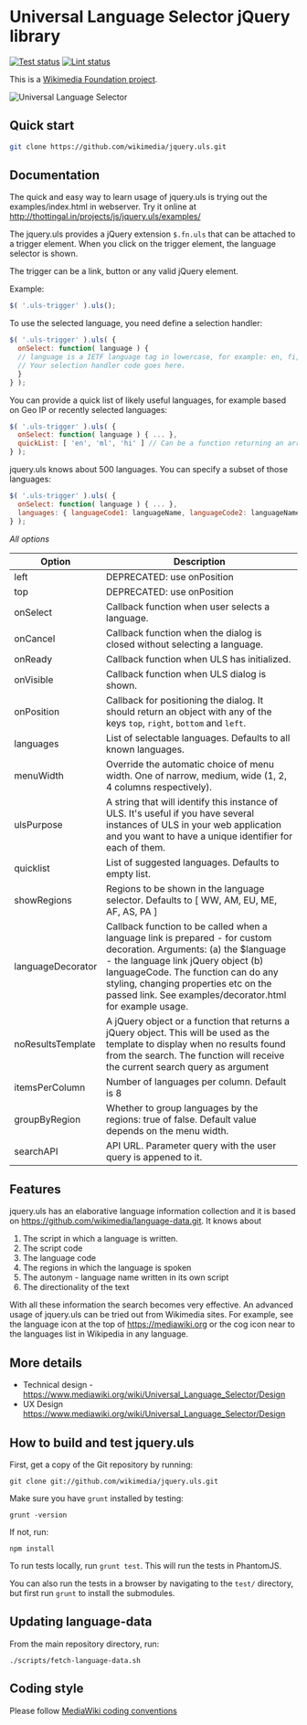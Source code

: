 Universal Language Selector jQuery library
==================================
[![Test status](https://github.com/wikimedia/jquery.uls/actions/workflows/node-test.yml/badge.svg)](https://github.com/wikimedia/jquery.uls/actions/workflows/node-test.yml)
[![Lint status](https://github.com/wikimedia/jquery.uls/actions/workflows/node-lint.yml/badge.svg)](https://github.com/wikimedia/jquery.uls/actions/workflows/node-lint.yml)

This is a [Wikimedia Foundation project](https://www.mediawiki.org/wiki/Project_Milkshake).


![Universal Language Selector](https://upload.wikimedia.org/wikipedia/commons/a/a1/UniversalLanguageSelector-Compact.png "Universal Language Selector")

Quick start
-----------

```bash
git clone https://github.com/wikimedia/jquery.uls.git
```

Documentation
-------------

The quick and easy way to learn usage of jquery.uls is trying out the examples/index.html in webserver. Try it online at <http://thottingal.in/projects/js/jquery.uls/examples/>

The jquery.uls provides a jQuery extension ```$.fn.uls``` that can be attached to a trigger element. When you click on the trigger element, the language selector is shown.

The trigger can be a link, button or any valid jQuery element.

Example:
```javascript
$( '.uls-trigger' ).uls();
```

To use the selected language, you need define a selection handler:

```javascript
$( '.uls-trigger' ).uls( {
  onSelect: function( language ) {
  // language is a IETF language tag in lowercase, for example: en, fi, ku-latn
  // Your selection handler code goes here.
  }
} );
```

You can provide a quick list of likely useful languages, for example based on Geo IP or recently selected languages:

```javascript
$( '.uls-trigger' ).uls( {
  onSelect: function( language ) { ... },
  quickList: [ 'en', 'ml', 'hi' ] // Can be a function returning an array too.
} );
```

jquery.uls knows about 500 languages. You can specify a subset of those languages:

```javascript
$( '.uls-trigger' ).uls( {
  onSelect: function( language ) { ... },
  languages: { languageCode1: languageName, languageCode2: languageName2, .... },
} );
```

*All options*

| Option      | Description |
|-------------|---------------------|
| left        | DEPRECATED: use onPosition |
| top         | DEPRECATED: use onPosition |
| onSelect    | Callback function when user selects a language. |
| onCancel    | Callback function when the dialog is closed without selecting a language. |
| onReady     | Callback function when ULS has initialized. |
| onVisible   | Callback function when ULS dialog is shown. |
| onPosition  | Callback for positioning the dialog. It should return an object with any of the keys `top`, `right`, `bottom` and `left`. |
| languages   | List of selectable languages. Defaults to all known languages. |
| menuWidth   | Override the automatic choice of menu width. One of narrow, medium, wide (1, 2, 4 columns respectively). |
| ulsPurpose  | A string that will identify this instance of ULS. It's useful if you have several instances of ULS in your web application and you want to have a unique identifier for each of them. |
| quicklist   | List of suggested languages. Defaults to empty list. |
| showRegions | Regions to be shown in the language selector. Defaults to [ WW, AM, EU, ME, AF, AS, PA ] |
| languageDecorator | Callback function to be called when a language link is prepared - for custom decoration. Arguments: (a) the $language - the language link jQuery object (b) languageCode. The function can do any styling, changing properties etc on the passed link. See examples/decorator.html for example usage.|
| noResultsTemplate | A jQuery object or a function that returns a jQuery object. This will be used as the template to display when no results found from the search. The function will receive the current search query as argument|
| itemsPerColumn | Number of languages per column. Default is 8 |
| groupByRegion | Whether to group languages by the regions: true of false. Default value depends on the menu width. |
| searchAPI   | API URL. Parameter query with the user query is appened to it. |


Features
--------
jquery.uls has an elaborative language information collection and it is based on <https://github.com/wikimedia/language-data.git>. It knows about

1. The script in which a language is written.
2. The script code
3. The language code
4. The regions in which the language is spoken
5. The autonym - language name written in its own script
6. The directionality of the text

With all these information the search becomes very effective. An advanced usage of jquery.uls can be tried out from Wikimedia sites. For example, see the language icon at the top of <https://mediawiki.org> or the cog icon near to the languages list in Wikipedia in any language.

More details
------------
* Technical design - <https://www.mediawiki.org/wiki/Universal_Language_Selector/Design>
* UX Design <https://www.mediawiki.org/wiki/Universal_Language_Selector/Design>


How to build and test jquery.uls
----------------------------------

First, get a copy of the Git repository by running:

```shell
git clone git://github.com/wikimedia/jquery.uls.git
```

Make sure you have `grunt` installed by testing:

```shell
grunt -version
```

If not, run:

```shell
npm install
```

To run tests locally, run `grunt test`. This will run the tests in PhantomJS.

You can also run the tests in a browser by navigating to the `test/` directory, but first run `grunt` to install the submodules.

Updating language-data
----------------------------------

From the main repository directory, run:

```shell
./scripts/fetch-language-data.sh
```

Coding style
-------------

Please follow [MediaWiki coding conventions](https://www.mediawiki.org/wiki/Manual:Coding_conventions/JavaScript)
